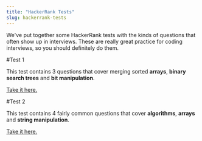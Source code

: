 ```yaml
---
title: "HackerRank Tests"
slug: hackerrank-tests
---
```


We've put together some HackerRank tests with the kinds of questions that often show up in interviews.  These are really great practice for coding interviews, so you should definitely do them.

#Test 1

This test contains 3 questions that cover merging sorted **arrays**, **binary search trees** and **bit manipulation**.

[Take it here.](http://hr.gs/ms17-ip1-s)



#Test 2

This test contains 4 fairly common questions that cover **algorithms**, **arrays** and **string manipulation**.

[Take it here.](http://hr.gs/ms17-ip2-s)
